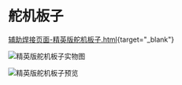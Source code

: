 # 舵机板子

[辅助焊接页面-精英版舵机板子.html](/PCB_EB-Elite_DR1_2024-10-5.html){target="_blank"}

![精英版舵机板子实物图](/elite-servo.jpeg)

![精英版舵机板子预览](/elite-servo-pcb.png)